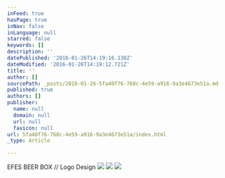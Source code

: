 ```yaml
---
inFeed: true
hasPage: true
inNav: false
inLanguage: null
starred: false
keywords: []
description: ''
datePublished: '2016-01-26T14:19:16.138Z'
dateModified: '2016-01-26T14:19:12.721Z'
title: ''
author: []
sourcePath: _posts/2016-01-26-5fa40f76-768c-4e59-a916-9a3e4673e51a.md
published: true
authors: []
publisher:
  name: null
  domain: null
  url: null
  favicon: null
url: 5fa40f76-768c-4e59-a916-9a3e4673e51a/index.html
_type: Article

---
```

EFES BEER BOX // Logo Design
![](https://s3-us-west-2.amazonaws.com/the-grid-img/p/9977a490520debc43d47c20847dfb17f4209924c.jpg)
![](https://s3-us-west-2.amazonaws.com/the-grid-img/p/b4a881cdbf8ec1e0faa8a0931bfcbf6905763898.jpg)
![](https://s3-us-west-2.amazonaws.com/the-grid-img/p/974af0b25665029ce9c1476bbfc362b3b11fec91.jpg)